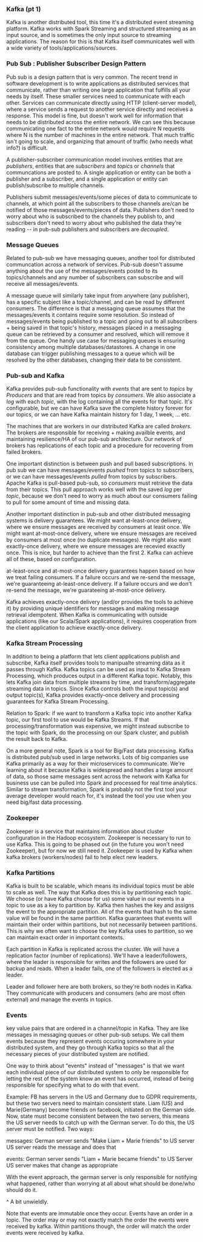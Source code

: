### Kafka (pt 1)

Kafka is another distributed tool, this time it's a distributed event streaming platform.  Kafka works with Spark Streaming and structured streaming as an input source, and is sometimes the only input source to streaming applications.  The reason for this is that Kafka itself communicates well with a wide variety of tools/applications/sources.

### Pub Sub : Publisher Subscriber Design Pattern

Pub sub is a design pattern that is very common.  The recent trend in software development is to write applications as distributed services that communicate, rather than writing one large application that fulfills all your needs by itself.  These smaller services need to communicate with each other.  Services can communicate directly using HTTP (client-server model), where a service sends a request to another service directly and receives a response.  This model is fine, but doesn't work well for information that needs to be distributed across the entire network.  We can see this because communicating one fact to the entire network would require N requests where N is the number of machines in the entire network.  That much traffic isn't going to scale, and organizing that amount of traffic (who needs what info?) is difficult.

A publisher-subscriber communication model involves entities that are *publishers*, entities that are *subscribers* and *topics* or *channels* that communcations are posted to.  A single application or entity can be both a publisher and a subscriber, and a single application or entity can publish/subscribe to multiple channels.

Publishers submit messages/events/some pieces of data to communicate to channels, at which point all the subscribers to those channels are/can be notified of those messages/events/pieces of data.  Publishers don't need to worry about who is subscribed to the channels they publish to, and subscribers don't need to worry about who published the data they're reading -- in pub-sub publishers and subscribers are *decoupled*.

### Message Queues

Related to pub-sub we have messaging queues, another tool for distributed communcation across a network of services.  Pub-sub doesn't assume anything about the use of the messages/events posted to its topics/channels and any number of subscribers can subscribe and will receive all messages/events.

A message queue will similarly take input from anywhere (any publisher), has a specific subject like a topic/channel, and can be read by different consumers.  The difference is that a messaging queue assumes that the messages/events it contains require some resolution.  So instead of messages/events being published to a topic and going out to all subscribers + being saved in that topic's history, messages placed in a messaging queue can be retrieved by a consumer and resolved, which will remove it from the queue.  One handy use case for messaging queues is ensuring consistency among multiple databases/datastores.  A change in one database can trigger publishing messages to a queue which will be resolved by the other databases, changing their data to be consistent.

### Pub-sub and Kafka

Kafka provides pub-sub functionality with *events* that are sent to *topics* by *Producers* and that are read from topics by *consumers*.  We also associate a *log* with each *topic*, with the log containing all the events for that topic.  It's configurable, but we can have Kafka save the complete history forever for our topics, or we can have Kafka maintain history for 1 day, 1 week, ... etc.

The machines that are workers in our distributed Kafka are called *brokers*.  The brokers are responsible for receiving + making availble events, and maintaining resilience/HA of our pub-sub architecture.  Our network of brokers has replications of each topic and a procedure for recovering from failed brokers.

One important distinction is between push and pull based subscriptions.  In pub sub we can have messages/events *pushed* from topics to subscribers, or we can have messages/events *pulled* from topics by subscribers.  Apache Kafka is pull-based pub-sub, so *consumers* must retrieve the data from their topics.  This pull approach works well with the saved *log* per *topic*, because we don't need to worry as much about our consumers failing to pull for some amount of time and missing data.

Another important distinction in pub-sub and other distributed messaging systems is delivery guarantees.  We might want at-least-once delivery, where we ensure messages are received by consumers at least once.  We might want at-most-once delivery, where we ensure messages are received by consumers at most once (no duplicate messages).  We might also want exactly-once delivery, where we ensure messages are recevied exactly once.  This is nice, but harder to achieve than the first 2.  Kafka can achieve all of these, based on configuration.  

at-least-once and at-most-once delivery guarantees happen based on how we treat failing consumers.  If a failure occurs and we re-send the message, we're guaranteeing at-least-once delivery.  If a failure occurs and we don't re-send the message, we're guarateeing at-most-once delivery.

Kafka achieves exactly-once delivery (and/or provides the tools to achieve it) by providing unique identifiers for messages and making message retrieval idempotent.  When Kafka is communicating with outside applications (like our Scala/Spark applications), it requires cooperation from the client application to achieve exactly-once delivery.

### Kafka Stream Processing

In addition to being a platform that lets client applications publish and subscribe, Kafka itself provides tools to manipualte streaming data as it passes through Kafka.  Kafka topics can be used as input to Kafka Stream Processing, which produces output in a different Kafka topic.  Notably, this lets Kafka join data from multiple streams by time, and transform/aggregate streaming data in topics.  Since Kafka controls both the input topic(s) and output topic(s), Kafka provides exactly-once delivery and processing guarantees for Kafka Stream Processing.

Relation to Spark: if we want to transform a Kafka topic into another Kafka topic, our first tool to use would be Kafka Streams.  If that processing/transformation was expensive, we might instead subscribe to the topic with Spark, do the processing on our Spark cluster, and publish the result back to Kafka.

On a more general note, Spark is a tool for Big/Fast data processing.  Kafka is distributed pub/sub used in large networks.  Lots of big companies use Kafka primarily as a way for their microservices to communicate.  We're learning about it because Kafka is widespread and handles a large amount of data, so those same messages sent across the network with Kafka for business use can be pulled into Spark and processed for real time analytics.  Similar to stream transformation, Spark is probably not the first tool your average developer would reach for, it's instead the tool you use when you need big/fast data processing.

### Zookeeper

Zookeeper is a service that maintains information about cluster configuration in the Hadoop ecosystem.  Zookeeper is necessary to run to use Kafka.  This is going to be phased out (in the future you won't need Zookeeper), but for now we still need it.  Zookeeper is used by Kafka when kafka brokers (workers/nodes) fail to help elect new leaders.

### Kafka Partitions

Kafka is built to be scalable, which means its individual topics must be able to scale as well.  The way that Kafka does this is by partitioning each topic.  We choose (or have Kafka choose for us) some value in our events in a topic to use as a key to partition by.  Kafka then hashes the key and assigns the event to the appropriate partition.  All of the events that hash to the same value will be found in the same partition.  Kafka guarantees that events will maintain their order within partitions, but not necessarily between partitions.  This is why we often want to choose the key Kafka uses to partition, so we can maintain exact order in important contexts.

Each partition in Kafka is replicated across the cluster.  We will have a replication factor (number of replications).  We'll have a leader/followers, where the leader is responsible for writes and the followers are used for backup and reads.  When a leader fails, one of the followers is elected as a leader.

Leader and follower here are both brokers, so they're both nodes in Kafka.  They communicate with producers and consumers (who are most often external) and manage the events in topics.

### Events

key value pairs that are ordered in a channel/topic in Kafka.  They are like messages in messaging queues or other pub-sub setups.  We call them events because they represent events occuring somewhere in your distributed system, and they go through Kafka topics so that all the necessary pieces of your distributed system are notified.

One way to think about "events" instead of "messages" is that we want each individual piece of our distributed system to only be responsible for letting the rest of the system know an event has occurred, instead of being responsible for specifying what to do with that event.

Example: FB has servers in the US and Germany due to GDPR requirements, but these two servers need to maintain consistent state.  Liam (US) and Marie(Germany) become friends on facebook, initiated on the German side.
Now, state must become consistent between the two servers, this means the US server needs to catch up with the German server.  To do this, the US server must be notified.  Two ways:

messages:
German server sends "Make Liam + Marie friends" to US server
US server reads the message and does that

events:
German server sends "Liam + Marie became friends" to US Server
US server makes that change as appropriate

With the event approach, the german server is only responsible for notifying what happened, rather than worrying at all about what should be done/who should do it.

^ A bit unwieldly.

Note that events are immutable once they occur.  Events have an order in a topic.  The order may or may not exactly match the order the events were received by kafka.  Within partitions though, the order will match the order events were received by kafka.


